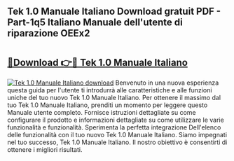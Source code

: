 ## Tek 1.0 Manuale Italiano Download gratuit PDF - Part-1q5 Italiano Manuale dell'utente di riparazione OEEx2

# <h2><a href="http://dfgo78.blite.top/?on=Tek+1.0+Manuale+Italiano">🔗Download 👉🔴 Tek 1.0 Manuale Italiano</a></h2>

[![Tek 1.0 Manuale Italiano download](https://i.imgur.com/lujVjoI.png)](http://dfgo78.blite.top/?on=Tek+1.0+Manuale+Italiano)
Benvenuto in una nuova esperienza questa guida per l'utente ti introdurrà alle caratteristiche e alle funzioni uniche del tuo nuovo Tek 1.0 Manuale Italiano. Per ottenere il massimo dal tuo Tek 1.0 Manuale Italiano, prenditi un momento per leggere questo Manuale utente completo. Fornisce istruzioni dettagliate su come configurare il prodotto e informazioni dettagliate su come utilizzare le varie funzionalità e funzionalità. Sperimenta la perfetta integrazione Dell'elenco delle funzionalità con il tuo nuovo Tek 1.0 Manuale Italiano. Siamo impegnati nel tuo successo, Tek 1.0 Manuale Italiano. Il nostro obiettivo è consentirti di ottenere i migliori risultati.
